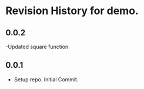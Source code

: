 # Revision History for demo.

## 0.0.2
-Updated square function

## 0.0.1
- Setup repo. Initial Commit.
